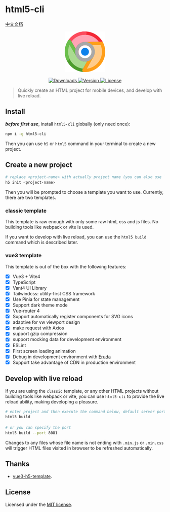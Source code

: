 # html5-cli

[中文文档](./README_zh-CN.md)

<div align="center">
	<img src="./attachments/logo.png" style="width:128px;" />
</div>

<p align="center" style="margin-top:15px;">
  <a href="https://npmcharts.com/compare/html5-cli?minimal=true">
    <img src="https://img.shields.io/npm/dm/html5-cli.svg" alt="Downloads">
  </a>
  <a href="https://www.npmjs.com/package/html5-cli">
    <img src="https://img.shields.io/npm/v/html5-cli.svg" alt="Version">
  </a>
  <a href="https://www.npmjs.com/package/html5-cli">
    <img src="https://img.shields.io/npm/l/html5-cli.svg" alt="License">
  </a>
</p>

> Quickly create an HTML project for mobile devices, and develop with live reload.

## Install

***before first use***, install `html5-cli` globally (only need once):

```bash
npm i -g html5-cli
```

Then you can use `h5` or `html5` command in your terminal to create a new project.

## Create a new project

```bash
# replace <project-name> with actually project name (you can also use `html5` in place of `h5`, there two commands are the same)
h5 init <project-name>
```

Then you will be prompted to choose a template you want to use. Currently, there are two templates.

### classic template

This template is raw enough with only some raw html, css and js files. No building tools like webpack or vite is used.

If you want to develop with live reload, you can use the `html5 build` command which is described later.

### vue3 template

This template is out of the box with the following features:

- [x] Vue3 + Vite4
- [x] TypeScript
- [x] Vant4 UI Library
- [x] Tailwindcss: utility-first CSS framework
- [x] Use Pinia for state management
- [x] Support dark theme mode
- [x] Vue-router 4
- [x] Support automatically register components for SVG icons
- [x] adaptive for vw viewport design
- [x] make request with Axios
- [x] support gzip compression
- [x] support mocking data for development environment
- [x] ESLint
- [x] First screen loading animation
- [x] Debug in development environment with [Eruda](https://github.com/liriliri/eruda)
- [x] Support take advantage of CDN in production environment

## Develop with live reload

If you are using the `classic` template, or any other HTML projects without building tools like webpack or vite, you can use `html5-cli` to provide the live reload ability, making developing a pleasure.

```bash
# enter project and then execute the command below, default server port is 8080
html5 build

# or you can specify the port
html5 build --port 8081
```

Changes to any files whose file name is not ending with `.min.js` or `.min.css` will trigger HTML files visited in browser to be refreshed automatically.

## Thanks

- [vue3-h5-template](https://github.com/yulimchen/vue3-h5-template).

## License

Licensed under the [MIT license](./LICENSE).
